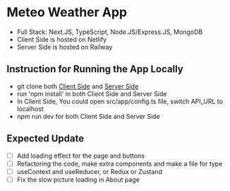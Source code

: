 # Meteo Weather App

- Full Stack: Next.JS, TypeScript, Node.JS/Express.JS, MongoDB
- Client Side is hosted on Netlify
- Server Side is hosted on Railway

## Instruction for Running the App Locally

- git clone both [Client Side](https://github.com/lookingforcharlie/fullstack_weather_app_client) and [Server Side](https://github.com/lookingforcharlie/fullstack_weather_app_server)
- run 'npm install' in both Client Side and Server Side
- In Client Side, You could open src/app/config.ts file, switch API_URL to localhost
- npm run dev for both Client Side and Server Side

## Expected Update

- [ ] Add loading effect for the page and buttons
- [ ] Refactoring the code, make extra components and make a file for type
- [ ] useContext and useReducer, or Redux or Zustand
- [ ] Fix the slow picture loading in About page
